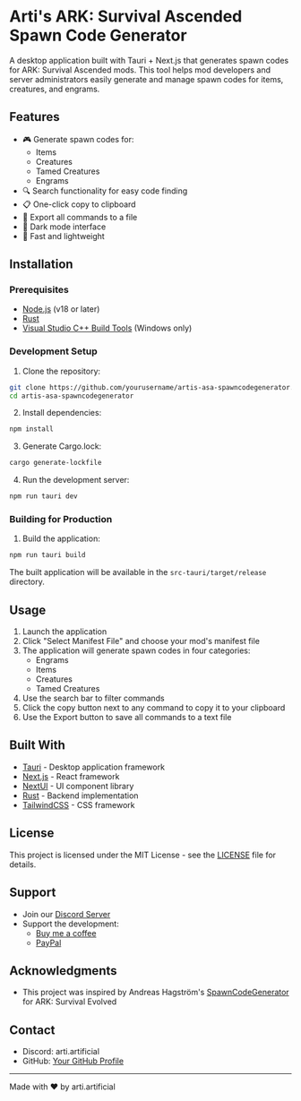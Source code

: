 # Arti's ARK: Survival Ascended Spawn Code Generator

A desktop application built with Tauri + Next.js that generates spawn codes for ARK: Survival Ascended mods. This tool helps mod developers and server administrators easily generate and manage spawn codes for items, creatures, and engrams.

## Features

- 🎮 Generate spawn codes for:
  - Items
  - Creatures
  - Tamed Creatures
  - Engrams
- 🔍 Search functionality for easy code finding
- 📋 One-click copy to clipboard
- 💾 Export all commands to a file
- 🌙 Dark mode interface
- 🚀 Fast and lightweight

## Installation

### Prerequisites

- [Node.js](https://nodejs.org/) (v18 or later)
- [Rust](https://www.rust-lang.org/tools/install)
- [Visual Studio C++ Build Tools](https://visualstudio.microsoft.com/visual-cpp-build-tools/) (Windows only)

### Development Setup

1. Clone the repository:

```bash
git clone https://github.com/yourusername/artis-asa-spawncodegenerator.git
cd artis-asa-spawncodegenerator
```

2. Install dependencies:

```bash
npm install
```

3. Generate Cargo.lock:

```bash
cargo generate-lockfile
```

4. Run the development server:

```bash
npm run tauri dev
```

### Building for Production

1. Build the application:

```bash
npm run tauri build
```

The built application will be available in the `src-tauri/target/release` directory.

## Usage

1. Launch the application
2. Click "Select Manifest File" and choose your mod's manifest file
3. The application will generate spawn codes in four categories:
   - Engrams
   - Items
   - Creatures
   - Tamed Creatures
4. Use the search bar to filter commands
5. Click the copy button next to any command to copy it to your clipboard
6. Use the Export button to save all commands to a text file

## Built With

- [Tauri](https://tauri.app/) - Desktop application framework
- [Next.js](https://nextjs.org/) - React framework
- [NextUI](https://nextui.org/) - UI component library
- [Rust](https://www.rust-lang.org/) - Backend implementation
- [TailwindCSS](https://tailwindcss.com/) - CSS framework

## License

This project is licensed under the MIT License - see the [LICENSE](LICENSE) file for details.

## Support

- Join our [Discord Server](https://discord.gg/sGgerkNSWQ)
- Support the development:
  - [Buy me a coffee](https://ko-fi.com/artiartificial)
  - [PayPal](https://paypal.me/jonlbmitchell)

## Acknowledgments

- This project was inspired by Andreas Hagström's [SpawnCodeGenerator](https://github.com/andreashagstrom/SpawnCodeGenerator) for ARK: Survival Evolved

## Contact

- Discord: arti.artificial
- GitHub: [Your GitHub Profile](https://github.com/yourusername)

---

Made with ❤️ by arti.artificial
